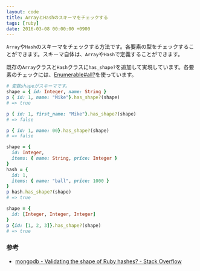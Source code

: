 ```yaml
---
layout: code
title: ArrayとHashのスキーマをチェックする
tags: [ruby]
date: 2016-03-08 00:00:00 +0900
---
```

`Array`や`Hash`のスキーマをチェックする方法です。各要素の型をチェックすることができます。スキーマ自体は、`Array`や`Hash`で定義することができます。

既存の`Array`クラスと`Hash`クラスに`has_shape?`を追加して実現しています。各要素のチェックには、[Enumerable#all?](http://ref.xaio.jp/ruby/classes/enumerable/all)を使っています。

```ruby
# 変数shapeがスキーマです。
shape = { id: Integer, name: String }
p { id: 1, name: "Mike"}.has_shape?(shape)
# => true

p { id: 1, first_name: "Mike"}.has_shape?(shape)
# => false

p { id: 1, name: 00}.has_shape?(shape)
# => false

shape = {
  id: Integer,
  items: { name: String, price: Integer }
}
hash = {
  id: 1,
  items: { name: "ball", price: 1000 }
}
p hash.has_shape?(shape)
# => true

shape = {
  id: [Integer, Integer, Integer]
}
p {id: [1, 2, 3]}.has_shape?(shape)
# => true
```

### 参考
* [mongodb - Validating the shape of Ruby hashes? - Stack Overflow](http://stackoverflow.com/questions/11106805/validating-the-shape-of-ruby-hashes)
